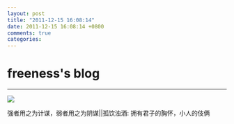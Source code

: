 ```yaml
---
layout: post
title: "2011-12-15 16:08:14"
date: 2011-12-15 16:08:14 +0800
comments: true
categories: 
---
```


# freeness's blog

----------

![](http://okqmqrbgo.bkt.clouddn.com/201112151608141.jpg)

>
强者用之为计谋，弱者用之为阴谋||孤饮浊酒: 拥有君子的胸怀，小人的伎俩